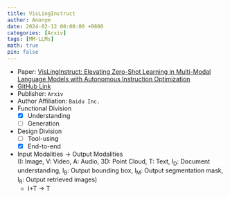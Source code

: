 ```yaml
---
title: VisLingInstruct
author: Anonym
date: 2024-02-12 00:00:00 +0800
categories: [Arxiv]
tags: [MM-LLMs]
math: true
pin: false
---
```


- Paper: [VisLingInstruct: Elevating Zero-Shot Learning in Multi-Modal Language Models with Autonomous Instruction Optimization](https://arxiv.org/abs/2402.07398)
- [GitHub Link](https://github.com/Zhudongsheng75/VisLingInstruct)
- Publisher: `Arxiv`
- Author Affiliation: `Baidu Inc.`
- Functional Division
  + [x] Understanding
  + [ ] Generation
- Design Division
  + [ ] Tool-using
  + [x] End-to-end
- Input Modalities $\rightarrow$ Output Modalities <br />(I: Image, V: Video, A: Audio, 3D: Point Cloud, T: Text, I<sub>D</sub>: Document understanding, I<sub>B</sub>: Output bounding box, I<sub>M</sub>: Output segmentation mask, I<sub>R</sub>: Output retrieved images)
  + I+T $\rightarrow$ T
